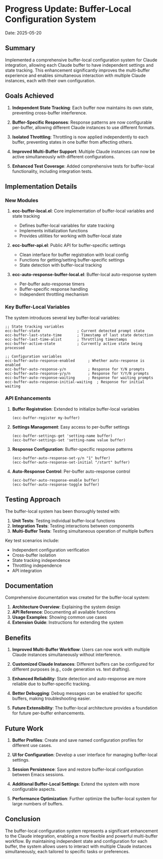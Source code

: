# Progress Update: Buffer-Local Configuration System

Date: 2025-05-20

## Summary

Implemented a comprehensive buffer-local configuration system for Claude integration, allowing each Claude buffer to have independent settings and state tracking. This enhancement significantly improves the multi-buffer experience and enables simultaneous interaction with multiple Claude instances, each with their own configuration.

## Goals Achieved

1. **Independent State Tracking**: Each buffer now maintains its own state, preventing cross-buffer interference.

2. **Buffer-Specific Responses**: Response patterns are now configurable per-buffer, allowing different Claude instances to use different formats.

3. **Isolated Throttling**: Throttling is now applied independently to each buffer, preventing states in one buffer from affecting others.

4. **Improved Multi-Buffer Support**: Multiple Claude instances can now be active simultaneously with different configurations.

5. **Enhanced Test Coverage**: Added comprehensive tests for buffer-local functionality, including integration tests.

## Implementation Details

### New Modules

1. **ecc-buffer-local.el**: Core implementation of buffer-local variables and state tracking
   - Defines buffer-local variables for state tracking
   - Implements initialization functions
   - Provides utilities for working with buffer-local state

2. **ecc-buffer-api.el**: Public API for buffer-specific settings
   - Clean interface for buffer registration with local config
   - Functions for getting/setting buffer-specific settings
   - State detection with buffer-local tracking

3. **ecc-auto-response-buffer-local.el**: Buffer-local auto-response system
   - Per-buffer auto-response timers
   - Buffer-specific response handling
   - Independent throttling mechanism

### Key Buffer-Local Variables

The system introduces several key buffer-local variables:

```elisp
;; State tracking variables
ecc-buffer-state                 ; Current detected prompt state
ecc-buffer-last-state-time       ; Timestamp of last state detection
ecc-buffer-last-time-alist       ; Throttling timestamps
ecc-buffer-active-state          ; Currently active state being processed

;; Configuration variables
ecc-buffer-auto-response-enabled      ; Whether auto-response is enabled
ecc-buffer-auto-response-y/n          ; Response for Y/N prompts
ecc-buffer-auto-response-y/y/n        ; Response for Y/Y/N prompts
ecc-buffer-auto-response-waiting      ; Response for waiting prompts
ecc-buffer-auto-response-initial-waiting  ; Response for initial waiting
```

### API Enhancements

1. **Buffer Registration**: Extended to initialize buffer-local variables
   ```elisp
   (ecc-buffer-register my-buffer)
   ```

2. **Settings Management**: Easy access to per-buffer settings
   ```elisp
   (ecc-buffer-settings-get 'setting-name buffer)
   (ecc-buffer-settings-set 'setting-name value buffer)
   ```

3. **Response Configuration**: Buffer-specific response patterns
   ```elisp
   (ecc-buffer-auto-response-set-y/n "1" buffer)
   (ecc-buffer-auto-response-set-initial "/start" buffer)
   ```

4. **Auto-Response Control**: Per-buffer auto-response control
   ```elisp
   (ecc-buffer-auto-response-enable buffer)
   (ecc-buffer-auto-response-toggle buffer)
   ```

## Testing Approach

The buffer-local system has been thoroughly tested with:

1. **Unit Tests**: Testing individual buffer-local functions
2. **Integration Tests**: Testing interactions between components
3. **Multi-Buffer Tests**: Testing simultaneous operation of multiple buffers

Key test scenarios include:
- Independent configuration verification
- Cross-buffer isolation
- State tracking independence
- Throttling independence
- API integration

## Documentation

Comprehensive documentation was created for the buffer-local system:

1. **Architecture Overview**: Explaining the system design
2. **API Reference**: Documenting all available functions
3. **Usage Examples**: Showing common use cases
4. **Extension Guide**: Instructions for extending the system

## Benefits

1. **Improved Multi-Buffer Workflow**: Users can now work with multiple Claude instances simultaneously without interference.

2. **Customized Claude Instances**: Different buffers can be configured for different purposes (e.g., code generation vs. text drafting).

3. **Enhanced Reliability**: State detection and auto-response are more reliable due to buffer-specific tracking.

4. **Better Debugging**: Debug messages can be enabled for specific buffers, making troubleshooting easier.

5. **Future Extensibility**: The buffer-local architecture provides a foundation for future per-buffer enhancements.

## Future Work

1. **Buffer Profiles**: Create and save named configuration profiles for different use cases.

2. **UI for Configuration**: Develop a user interface for managing buffer-local settings.

3. **Session Persistence**: Save and restore buffer-local configuration between Emacs sessions.

4. **Additional Buffer-Local Settings**: Extend the system with more configurable aspects.

5. **Performance Optimization**: Further optimize the buffer-local system for large numbers of buffers.

## Conclusion

The buffer-local configuration system represents a significant enhancement to the Claude integration, enabling a more flexible and powerful multi-buffer workflow. By maintaining independent state and configuration for each buffer, the system allows users to interact with multiple Claude instances simultaneously, each tailored to specific tasks or preferences.